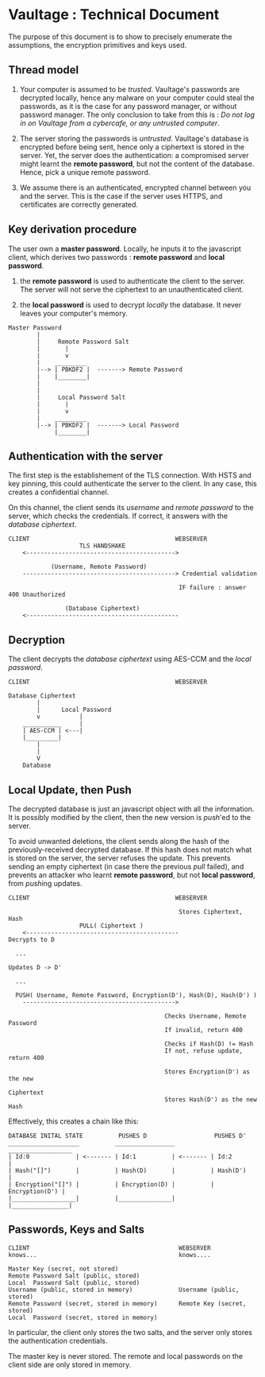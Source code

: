 # Vaultage : Technical Document

The purpose of this document is to show to precisely enumerate the assumptions, the encryption primitives and keys used.

## Thread model

1) Your computer is assumed to be *trusted*. Vaultage's passwords are decrypted locally, hence any malware on your computer could steal the passwords, as it is the case for any password manager, or without password manager. The only conclusion to take from this is : *Do not log in on Vaultage from a cybercafe, or any untrusted computer*.

2) The server storing the passwords is *untrusted*. Vaultage's database is encrypted before being sent, hence only a ciphertext is stored in the server. Yet, the server does the authentication: a compromised server might learnt the **remote password**, but not the content of the database. Hence, pick a unique remote password.

3) We assume there is an authenticated, encrypted channel between you and the server. This is the case if the server uses HTTPS, and certificates are correctly generated.

## Key derivation procedure

The user own a **master password**. Locally, he inputs it to the javascript client, which derives two passwords : **remote password** and **local password**.

1) the **remote password** is used to authenticate the client to the server. The server will not serve the ciphertext to an unauthenticated client.

2) the **local password** is used to decrypt *locally* the database. It never leaves your computer's memory.

```
Master Password
        |
        |     Remote Password Salt
        |       |
        |       v
        |    _________
        |--> | PBKDF2 |  -------> Remote Password
        |    |________|
        |
        |
        |     Local Password Salt
        |       |
        |       v
        |    _________
        |--> | PBKDF2 |  -------> Local Password
             |________|

```

## Authentication with the server

The first step is the establishement of the TLS connection. With HSTS and key pinning, this could authenticate the server to the client. In any case, this creates a confidential channel.

On this channel, the client sends its *username* and *remote password* to the server, which checks the credentials. If correct, it answers with the *database ciphertext*.


```
CLIENT                                         WEBSERVER
                    TLS HANDSHAKE
    <------------------------------------------>

            (Username, Remote Password)
    -------------------------------------------> Credential validation

                                                IF failure : answer 400 Unauthorized

                (Database Ciphertext)
    <-------------------------------------------

```

## Decryption

The client decrypts the *database ciphertext* using AES-CCM and the *local password*.

```
CLIENT                                         WEBSERVER

Database Ciphertext
        |
        |      Local Password
        v           |
    ___________     |
    | AES-CCM | <---|
    |_________|
        |
        |
        V
    Database

```

## Local Update, then Push

The decrypted database is just an javascript object with all the information. It is possibly modified by the client, then the new version is *push*'ed to the server.

To avoid unwanted deletions, the client sends along the hash of the previously-received decrypted database. If this hash does not match what is stored on the server, the server refuses the update. This prevents sending an empty ciphertext (in case there the previous *pull* failed), and prevents an attacker who learnt **remote password**, but not **local password**, from *push*ing updates.

```
CLIENT                                         WEBSERVER

                                                Stores Ciphertext, Hash
                    PULL( Ciphertext )
    <-------------------------------------------
Decrypts to D

  ...

Updates D -> D'

  ...

  PUSH( Username, Remote Password, Encryption(D'), Hash(D), Hash(D') )
    ------------------------------------------->

                                            Checks Username, Remote Password
                                            If invalid, return 400

                                            Checks if Hash(D) != Hash
                                            If not, refuse update, return 400

                                            Stores Encryption(D') as the new 
                                                                    Ciphertext
                                            Stores Hash(D') as the new Hash

```

Effectively, this creates a chain like this:


```
DATABASE INITAL STATE          PUSHES D                   PUSHES D'
____________________          _________________          __________________
| Id:0             | <------- | Id:1          | <------- | Id:2           |
| Hash("[]")       |          | Hash(D)       |          | Hash(D')       |
| Encryption("[]") |          | Encryption(D) |          | Encryption(D') |
|__________________|          |_______________|          |________________|

```

## Passwords, Keys and Salts


```
CLIENT                                          WEBSERVER
knows...                                        knows....

Master Key (secret, not stored)
Remote Password Salt (public, stored)
Local  Password Salt (public, stored)
Username (public, stored in memory)             Username (public, stored)
Remote Password (secret, stored in memory)      Remote Key (secret, stored)
Local  Password (secret, stored in memory)
```

In particular, the client only stores the two salts, and the server only stores the authentication credentials.

The master key is never stored. The remote and local passwords on the client side are only stored in memory.